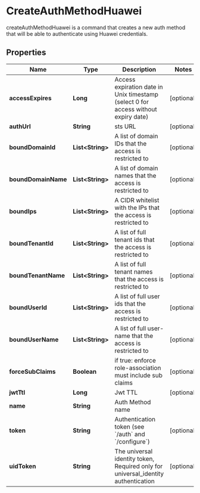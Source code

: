 

# CreateAuthMethodHuawei

createAuthMethodHuawei is a command that creates a new auth method that will be able to authenticate using Huawei credentials.
## Properties

Name | Type | Description | Notes
------------ | ------------- | ------------- | -------------
**accessExpires** | **Long** | Access expiration date in Unix timestamp (select 0 for access without expiry date) |  [optional]
**authUrl** | **String** | sts URL |  [optional]
**boundDomainId** | **List&lt;String&gt;** | A list of domain IDs that the access is restricted to |  [optional]
**boundDomainName** | **List&lt;String&gt;** | A list of domain names that the access is restricted to |  [optional]
**boundIps** | **List&lt;String&gt;** | A CIDR whitelist with the IPs that the access is restricted to |  [optional]
**boundTenantId** | **List&lt;String&gt;** | A list of full tenant ids that the access is restricted to |  [optional]
**boundTenantName** | **List&lt;String&gt;** | A list of full tenant names that the access is restricted to |  [optional]
**boundUserId** | **List&lt;String&gt;** | A list of full user ids that the access is restricted to |  [optional]
**boundUserName** | **List&lt;String&gt;** | A list of full user-name that the access is restricted to |  [optional]
**forceSubClaims** | **Boolean** | if true: enforce role-association must include sub claims |  [optional]
**jwtTtl** | **Long** | Jwt TTL |  [optional]
**name** | **String** | Auth Method name | 
**token** | **String** | Authentication token (see &#x60;/auth&#x60; and &#x60;/configure&#x60;) |  [optional]
**uidToken** | **String** | The universal identity token, Required only for universal_identity authentication |  [optional]



